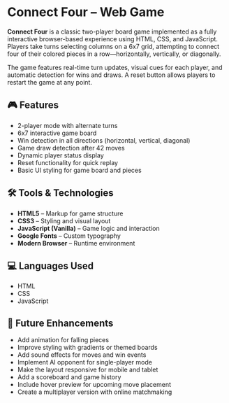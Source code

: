 # Connect Four – Web Game

**Connect Four** is a classic two-player board game implemented as a fully interactive browser-based experience using HTML, CSS, and JavaScript. Players take turns selecting columns on a 6x7 grid, attempting to connect four of their colored pieces in a row—horizontally, vertically, or diagonally.

The game features real-time turn updates, visual cues for each player, and automatic detection for wins and draws. A reset button allows players to restart the game at any point.

## 🎮 Features

- 2-player mode with alternate turns
- 6x7 interactive game board
- Win detection in all directions (horizontal, vertical, diagonal)
- Game draw detection after 42 moves
- Dynamic player status display
- Reset functionality for quick replay
- Basic UI styling for game board and pieces

## 🛠️ Tools & Technologies

- **HTML5** – Markup for game structure
- **CSS3** – Styling and visual layout
- **JavaScript (Vanilla)** – Game logic and interaction
- **Google Fonts** – Custom typography
- **Modern Browser** – Runtime environment

## 💻 Languages Used

- HTML
- CSS
- JavaScript

## 🚀 Future Enhancements

- Add animation for falling pieces
- Improve styling with gradients or themed boards
- Add sound effects for moves and win events
- Implement AI opponent for single-player mode
- Make the layout responsive for mobile and tablet
- Add a scoreboard and game history
- Include hover preview for upcoming move placement
- Create a multiplayer version with online matchmaking

